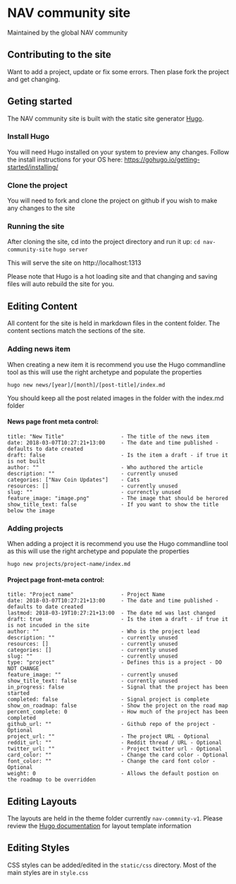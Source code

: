 # NAV community site
Maintained by the global NAV community

## Contributing to the site
Want to add a project, update or fix some errors. Then plase fork the project and get changing.

## Geting started
The NAV community site is built with the static site generator [Hugo](https://gohugo.io/).

### Install Hugo
You will need Hugo installed on your system to preview any changes. Follow the install instructions for your OS here:
https://gohugo.io/getting-started/installing/

### Clone the project
You will need to fork and clone the project on github if you wish to make any changes to the site

### Running the site
After cloning the site, cd into the project directory and run it up:
    `cd nav-community-site`
    `hugo server`

This will serve the site on http://localhost:1313

Please note that Hugo is a hot loading site and that changing and saving files will auto rebuild the site for you.

## Editing Content
All content for the site is held in markdown files in the content folder. The content sections match the sections of the site.

### Adding news item
When creating a new item it is recommend you use the Hugo commandline tool as this will use the right archetype and populate the properties

    hugo new news/[year]/[month]/[post-title]/index.md

You should keep all the post related images in the folder with the index.md folder

#### News page front meta control:

    title: "New Title"                  - The title of the news item
    date: 2018-03-07T10:27:21+13:00     - The date and time published - defaults to date created
    draft: false                        - Is the item a draft - if true it is not built
    author: ""                          - Who authored the article
    description: ""                     - currently unused
    categories: ["Nav Coin Updates"]    - Cats
    resources: []                       - currently unused
    slug: ""                            - currenctly unused
    feature_image: "image.png"          - The image that should be herored
    show_title_text: false              - If you want to show the title below the image

### Adding projects
When adding a project it is recommend you use the Hugo commandline tool as this will use the right archetype and populate the properties

    hugo new projects/project-name/index.md

#### Project page front-meta control:
    title: "Project name"               - Project Name
    date: 2018-03-07T10:27:21+13:00     - The date and time published - defaults to date created
    lastmod: 2018-03-19T10:27:21+13:00  - The date md was last changed
    draft: true                         - Is the item a draft - if true it is not incuded in the site
    author: ""                          - Who is the project lead
    description: ""                     - currently unused
    resources: []                       - currently unused
    categories: []                      - currently unused
    slug: ""                            - currently unused
    type: "project"                     - Defines this is a project - DO NOT CHANGE
    feature_image: ""                   - currently unused
    show_title_text: false              - currently unused
    in_progress: false                  - Signal that the project has been started
    completed: false                    - Signal project is complete
    show_on_roadmap: false              - Show the project on the road map
    percent_complete: 0                 - How much of the project has been completed
    github_url: ""                      - Github repo of the project - Optional
    project_url: ""                     - The project URL - Optional
    reddit_url: ""                      - Reddit thread / URL - Optional
    twitter_url: ""                     - Project twitter url - Optional
    card_color: ""                      - Change the card color - Optional
    font_color: ""                      - Change the card font color - Optional
    weight: 0                           - Allows the default postion on the roadmap to be overridden

## Editing Layouts
The layouts are held in the theme folder currently `nav-commnity-v1`. Please review the [Hugo documentation](https://gohugo.io/documentation/) for layout template information

## Editing Styles
CSS styles can be added/edited in the `static/css` directory. Most of the main styles are in `style.css`
